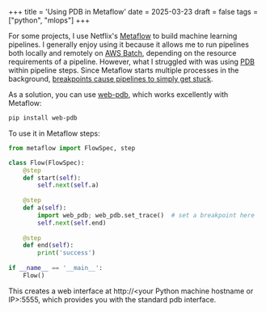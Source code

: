 +++
title = 'Using PDB in Metaflow'
date = 2025-03-23
draft = false
tags = ["python", "mlops"]
+++

For some projects, I use Netflix's [Metaflow](https://github.com/Netflix/metaflow) to build machine learning pipelines. I generally enjoy using it because it allows me to run pipelines both locally and remotely on [AWS Batch](https://aws.amazon.com/batch/), depending on the resource requirements of a pipeline. However, what I struggled with was using [PDB](https://docs.python.org/3/library/pdb.html) within pipeline steps. Since Metaflow starts multiple processes in the background, [breakpoints cause pipelines to simply get stuck](https://github.com/Netflix/metaflow/issues/89).

As a solution, you can use [web-pdb](https://github.com/romanvm/python-web-pdb), which works excellently with Metaflow:

```bash
pip install web-pdb
```

To use it in Metaflow steps:

```python
from metaflow import FlowSpec, step

class Flow(FlowSpec):
    @step
    def start(self):
        self.next(self.a)
        
    @step
    def a(self):
        import web_pdb; web_pdb.set_trace()  # set a breakpoint here
        self.next(self.end)
        
    @step
    def end(self):
        print('success')
        
if __name__ == '__main__':
    Flow()
```

This creates a web interface at http://\<your Python machine hostname or IP\>:5555, which provides you with the standard pdb interface.
